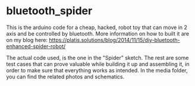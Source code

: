 bluetooth_spider
================

This is the arduino code for a cheap, hacked, robot toy that can move in 2 axis and be controlled by bluetooth. More information on how to built it are on my blog here: https://platis.solutions/blog/2014/11/15/diy-bluetooth-enhanced-spider-robot/

The actual code used, is the one in the "Spider" sketch. The rest are some test cases that can prove valuable while building it up and assembling it, in order to make sure that everything works as intended. 
In the media folder, you can find the related photos and schematics.